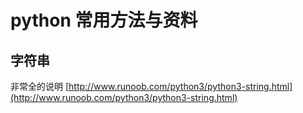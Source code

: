 # python 常用方法与资料

## 字符串

非常全的说明
[http://www.runoob.com/python3/python3-string.html](http://www.runoob.com/python3/python3-string.html)